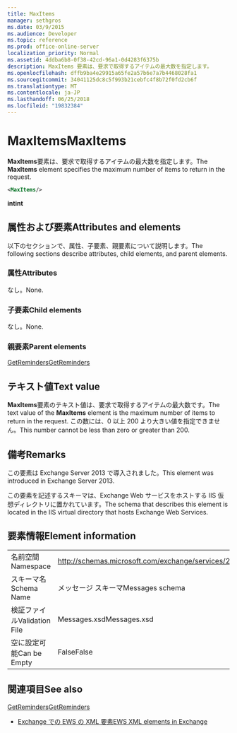 ```yaml
---
title: MaxItems
manager: sethgros
ms.date: 03/9/2015
ms.audience: Developer
ms.topic: reference
ms.prod: office-online-server
localization_priority: Normal
ms.assetid: 4ddba6b8-0f38-42cd-96a1-0d4283f6375b
description: MaxItems 要素は、要求で取得するアイテムの最大数を指定します。
ms.openlocfilehash: dffb9ba4e29915a65fe2a57b6e7a7b4468028fa1
ms.sourcegitcommit: 34041125dc8c5f993b21cebfc4f8b72f0fd2cb6f
ms.translationtype: MT
ms.contentlocale: ja-JP
ms.lasthandoff: 06/25/2018
ms.locfileid: "19832384"
---
```

# <a name="maxitems"></a><span data-ttu-id="f37f4-103">MaxItems</span><span class="sxs-lookup"><span data-stu-id="f37f4-103">MaxItems</span></span>

<span data-ttu-id="f37f4-104">**MaxItems**要素は、要求で取得するアイテムの最大数を指定します。</span><span class="sxs-lookup"><span data-stu-id="f37f4-104">The **MaxItems** element specifies the maximum number of items to return in the request.</span></span> 
  
```XML
<MaxItems/>
```

 <span data-ttu-id="f37f4-105">**int**</span><span class="sxs-lookup"><span data-stu-id="f37f4-105">**int**</span></span>
## <a name="attributes-and-elements"></a><span data-ttu-id="f37f4-106">属性および要素</span><span class="sxs-lookup"><span data-stu-id="f37f4-106">Attributes and elements</span></span>

<span data-ttu-id="f37f4-107">以下のセクションで、属性、子要素、親要素について説明します。</span><span class="sxs-lookup"><span data-stu-id="f37f4-107">The following sections describe attributes, child elements, and parent elements.</span></span>
  
### <a name="attributes"></a><span data-ttu-id="f37f4-108">属性</span><span class="sxs-lookup"><span data-stu-id="f37f4-108">Attributes</span></span>

<span data-ttu-id="f37f4-109">なし。</span><span class="sxs-lookup"><span data-stu-id="f37f4-109">None.</span></span>
  
### <a name="child-elements"></a><span data-ttu-id="f37f4-110">子要素</span><span class="sxs-lookup"><span data-stu-id="f37f4-110">Child elements</span></span>

<span data-ttu-id="f37f4-111">なし。</span><span class="sxs-lookup"><span data-stu-id="f37f4-111">None.</span></span>
  
### <a name="parent-elements"></a><span data-ttu-id="f37f4-112">親要素</span><span class="sxs-lookup"><span data-stu-id="f37f4-112">Parent elements</span></span>

[<span data-ttu-id="f37f4-113">GetReminders</span><span class="sxs-lookup"><span data-stu-id="f37f4-113">GetReminders</span></span>](getreminders.md)
  
## <a name="text-value"></a><span data-ttu-id="f37f4-114">テキスト値</span><span class="sxs-lookup"><span data-stu-id="f37f4-114">Text value</span></span>

<span data-ttu-id="f37f4-115">**MaxItems**要素のテキスト値は、要求で取得するアイテムの最大数です。</span><span class="sxs-lookup"><span data-stu-id="f37f4-115">The text value of the **MaxItems** element is the maximum number of items to return in the request.</span></span> <span data-ttu-id="f37f4-116">この数には、0 以上 200 より大きい値を指定できません。</span><span class="sxs-lookup"><span data-stu-id="f37f4-116">This number cannot be less than zero or greater than 200.</span></span> 
  
## <a name="remarks"></a><span data-ttu-id="f37f4-117">備考</span><span class="sxs-lookup"><span data-stu-id="f37f4-117">Remarks</span></span>

<span data-ttu-id="f37f4-118">この要素は Exchange Server 2013 で導入されました。</span><span class="sxs-lookup"><span data-stu-id="f37f4-118">This element was introduced in Exchange Server 2013.</span></span>
  
<span data-ttu-id="f37f4-119">この要素を記述するスキーマは、Exchange Web サービスをホストする IIS 仮想ディレクトリに置かれています。</span><span class="sxs-lookup"><span data-stu-id="f37f4-119">The schema that describes this element is located in the IIS virtual directory that hosts Exchange Web Services.</span></span>
  
## <a name="element-information"></a><span data-ttu-id="f37f4-120">要素情報</span><span class="sxs-lookup"><span data-stu-id="f37f4-120">Element information</span></span>

|||
|:-----|:-----|
|<span data-ttu-id="f37f4-121">名前空間</span><span class="sxs-lookup"><span data-stu-id="f37f4-121">Namespace</span></span>  <br/> |http://schemas.microsoft.com/exchange/services/2006/messages  <br/> |
|<span data-ttu-id="f37f4-122">スキーマ名</span><span class="sxs-lookup"><span data-stu-id="f37f4-122">Schema Name</span></span>  <br/> |<span data-ttu-id="f37f4-123">メッセージ スキーマ</span><span class="sxs-lookup"><span data-stu-id="f37f4-123">Messages schema</span></span>  <br/> |
|<span data-ttu-id="f37f4-124">検証ファイル</span><span class="sxs-lookup"><span data-stu-id="f37f4-124">Validation File</span></span>  <br/> |<span data-ttu-id="f37f4-125">Messages.xsd</span><span class="sxs-lookup"><span data-stu-id="f37f4-125">Messages.xsd</span></span>  <br/> |
|<span data-ttu-id="f37f4-126">空に設定可能</span><span class="sxs-lookup"><span data-stu-id="f37f4-126">Can be Empty</span></span>  <br/> |<span data-ttu-id="f37f4-127">False</span><span class="sxs-lookup"><span data-stu-id="f37f4-127">False</span></span>  <br/> |
   
## <a name="see-also"></a><span data-ttu-id="f37f4-128">関連項目</span><span class="sxs-lookup"><span data-stu-id="f37f4-128">See also</span></span>



[<span data-ttu-id="f37f4-129">GetReminders</span><span class="sxs-lookup"><span data-stu-id="f37f4-129">GetReminders</span></span>](getreminders.md)


- [<span data-ttu-id="f37f4-130">Exchange での EWS の XML 要素</span><span class="sxs-lookup"><span data-stu-id="f37f4-130">EWS XML elements in Exchange</span></span>](ews-xml-elements-in-exchange.md)

